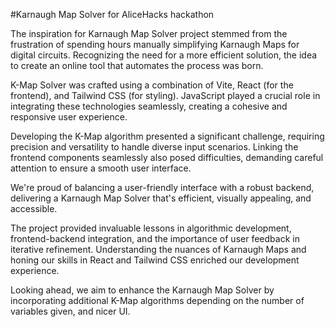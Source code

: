 #Karnaugh Map Solver for AliceHacks hackathon

The inspiration for Karnaugh Map Solver project stemmed from the frustration of spending hours manually simplifying Karnaugh Maps for digital circuits. Recognizing the need for a more efficient solution, the idea to create an online tool that automates the process was born.

K-Map Solver was crafted using a combination of Vite, React (for the frontend), and Tailwind CSS (for styling). JavaScript played a crucial role in integrating these technologies seamlessly, creating a cohesive and responsive user experience.

Developing the K-Map algorithm presented a significant challenge, requiring precision and versatility to handle diverse input scenarios. Linking the frontend components seamlessly also posed difficulties, demanding careful attention to ensure a smooth user interface.

We're proud of balancing a user-friendly interface with a robust backend, delivering a Karnaugh Map Solver that's efficient, visually appealing, and accessible.

The project provided invaluable lessons in algorithmic development, frontend-backend integration, and the importance of user feedback in iterative refinement. Understanding the nuances of Karnaugh Maps and honing our skills in React and Tailwind CSS enriched our development experience.

Looking ahead, we aim to enhance the Karnaugh Map Solver by incorporating additional K-Map algorithms depending on the number of variables given, and nicer UI.
